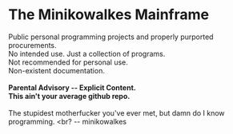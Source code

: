 
# The Minikowalkes Mainframe

Public personal programming projects and properly purported procurements. <br>
No intended use. Just a collection of programs. <br>
Not recommended for personal use. <br>
Non-existent documentation. <br>
<br>
__Parental Advisory -- Explicit Content.__ <br>
__This ain't your average github repo.__ <br>
<br>
The stupidest motherfucker you've ever met,
but damn do I know programming. <br?
-- minikowalkes
